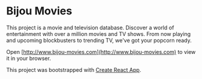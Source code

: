 # Bijou Movies

This project is a movie and television database. Discover a world of entertainment with over a million movies and TV shows. From now playing and upcoming blockbusters to trending TV, we've got your popcorn ready.

Open [http://www.bijou-movies.com](http://www.bijou-movies.com) to view it in your browser.

This project was bootstrapped with [Create React App](https://github.com/facebook/create-react-app).
